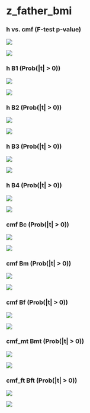 # z_father_bmi



### h vs. cmf (F-test p-value)

![](z_father_bmi_cmf_h_p_MH.png)

![](z_father_bmi_cmf_h_p_QQ.png)


### h B1 (Prob(|t| > 0))

![](z_father_bmi_h_B1_p_MH.png)

![](z_father_bmi_h_B1_p_QQ.png)


### h B2 (Prob(|t| > 0))

![](z_father_bmi_h_B2_p_MH.png)

![](z_father_bmi_h_B2_p_QQ.png)


### h B3 (Prob(|t| > 0))

![](z_father_bmi_h_B3_p_MH.png)

![](z_father_bmi_h_B3_p_QQ.png)


### h B4 (Prob(|t| > 0))

![](z_father_bmi_h_B4_p_MH.png)

![](z_father_bmi_h_B4_p_QQ.png)


### cmf Bc (Prob(|t| > 0))

![](z_father_bmi_cmf_Bc_p_MH.png)

![](z_father_bmi_cmf_Bc_p_QQ.png)


### cmf Bm (Prob(|t| > 0))

![](z_father_bmi_cmf_Bm_p_MH.png)

![](z_father_bmi_cmf_Bm_p_QQ.png)


### cmf Bf (Prob(|t| > 0))

![](z_father_bmi_cmf_Bf_p_MH.png)

![](z_father_bmi_cmf_Bf_p_QQ.png)


### cmf_mt Bmt (Prob(|t| > 0))

![](z_father_bmi_cmf_mt_Bmt_p_MH.png)

![](z_father_bmi_cmf_mt_Bmt_p_QQ.png)


### cmf_ft Bft (Prob(|t| > 0))

![](z_father_bmi_cmf_ft_Bft_p_MH.png)

![](z_father_bmi_cmf_ft_Bft_p_QQ.png)

